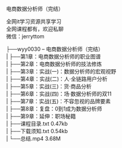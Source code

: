 电商数据分析师（完结）

全网it学习资源共享学习<br>全网课程都有，欢迎私聊<br>微信：jerryttom<br>

├──wyy0030 – 电商数据分析师（完结）<br> | ├──第1章：电商数据分析师的职业图谱<br> | ├──第2章：电商数据分析师的技法修炼<br> | ├──第3章：实战(一)：数据分析师的宏观视野<br> | ├──第4章：实战(二)：人·全链路用户分析<br> | ├──第5章：实战(三)：货·商品分析<br> | ├──第6章：实战(四)：场·数据分析师的双11<br> | ├──第7章：实战(五)：不容忽视的品牌要素<br> | ├──第8章：复盘：0到1成为数据分析师<br> | ├──第9章：延伸：职场秘籍<br> | ├──课程目录.txt 0.47kb<br> | ├──下载须知.txt 0.54kb<br> | └──总结.mp4 3.68M